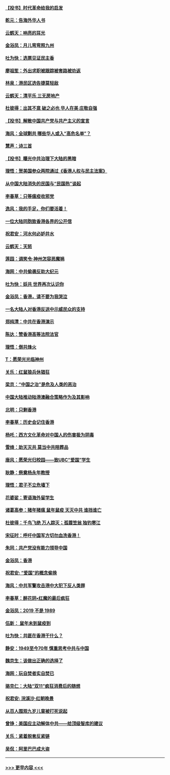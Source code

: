 #### [【投书】时代革命给我的启发](../pages/nsc993/n11684287.md?t=11281622) 
#### [乾元：告海外华人书](../pages/nsc993/n11684044.md?t=11281622) 
#### [云鹤天：响亮的耳光](../pages/nsc993/n11684254.md?t=11281622) 
#### [金浴凤：月儿弯弯照九州](../pages/nsc993/n11684231.md?t=11281622) 
#### [吐为快：选票见证民主香](../pages/nsc993/n11684206.md?t=11281622) 
#### [廖祖笙：外出求职被跟踪被套路被劝返](../pages/nsc993/n11683874.md?t=11281622) 
#### [林泉：港民区选告捷莫轻敌](../pages/nsc993/n11683930.md?t=11281622) 
#### [云鹤天：清平乐 三无房地产](../pages/nsc993/n11681521.md?t=11281622) 
#### [杜彼得：出其不意 破之必也 华人在美 庄敬自强](../pages/nsc993/n11679554.md?t=11281622) 
#### [【投书】解散中国共产党与共产主义的宣言](../pages/nsc993/n11679177.md?t=11281622) 
#### [海风：全球剿共 哪些华人或入“高危名单”？](../pages/nsc993/n11678617.md?t=11281622) 
#### [慧声：诗三首](../pages/nsc993/n11678848.md?t=11281622) 
#### [【投书】曝光中共治理下大陆的黑暗](../pages/nsc993/n11678674.md?t=11281622) 
#### [理悟：贺美国参众两院通过《香港人权与民主法案》](../pages/nsc993/n11678104.md?t=11281622) 
#### [从中国大陆消失的民国与“民国热”谈起](../pages/nsc993/n11678075.md?t=11281622) 
#### [李春草：只等瘟疫收邪党](../pages/nsc993/n11677308.md?t=11281622) 
#### [逸风：我的手足，你们要活着！](../pages/nsc993/n11676352.md?t=11281622) 
#### [一位大陆同胞致香港各界的公开信](../pages/nsc993/n11675761.md?t=11281622) 
#### [祝君安：河水何必妒井水](../pages/nsc993/n11675746.md?t=11281622) 
#### [云鹤天：天怒](../pages/nsc993/n11675718.md?t=11281622) 
#### [莲园：调笑令‧神州怎容恶魔祸](../pages/nsc993/n11675648.md?t=11281622) 
#### [海网：中共偷袭反助大纪元](../pages/nsc993/n11673515.md?t=11281622) 
#### [吐为快：妖共 世界再次认识你](../pages/nsc993/n11673506.md?t=11281622) 
#### [金浴凤：香港，请不要为我哭泣](../pages/nsc993/n11673248.md?t=11281622) 
#### [一名大陆人对香港反送中示威民众的支持](../pages/nsc993/n11672615.md?t=11281622) 
#### [郑纯清：中共在香港演示](../pages/nsc993/n11670539.md?t=11281622) 
#### [陈达：赞香港高等法院法官](../pages/nsc993/n11669542.md?t=11281622) 
#### [理悟：倒共烽火](../pages/nsc993/n11668844.md?t=11281622) 
#### [T：愿荣光光临神州](../pages/nsc993/n11668421.md?t=11281622) 
#### [关乐：红鼠狼兵休猖狂](../pages/nsc993/n11668378.md?t=11281622) 
#### [梁京：“中国之治”是危及人类的恶治](../pages/nsc993/n11668328.md?t=11281622) 
#### [中国大陆推动陆港澳融合策略作为及其影响](../pages/nsc993/n11668157.md?t=11281622) 
#### [北明：只剩香港](../pages/nsc993/n11668002.md?t=11281622) 
#### [李春草：历史会记住香港](../pages/nsc993/n11667927.md?t=11281622) 
#### [杨吒：西方文化革命对中国人的伤害极为阴毒](../pages/nsc993/n11664521.md?t=11281622) 
#### [雪绮：助天灭共 莫当中共陪葬品](../pages/nsc993/n11662650.md?t=11281622) 
#### [唐风：愿荣光归校园——致UBC“爱国”学生](../pages/nsc993/n11662194.md?t=11281622) 
#### [耿静：祭奠杨永年教授](../pages/nsc993/n11662514.md?t=11281622) 
#### [理悟：君子不立危墙下](../pages/nsc993/n11662172.md?t=11281622) 
#### [花婆娑：寄语海外留学生](../pages/nsc993/n11662121.md?t=11281622) 
#### [诸葛高参：猪年猪瘟 鼠年鼠疫 天灭中共 谁挡谁亡](../pages/nsc993/n11661980.md?t=11281622) 
#### [杜彼得：千鸟飞绝 万人踪灭；孤蓑笠翁 独钓寒江](../pages/nsc993/n11661170.md?t=11281622) 
#### [宋征时：呼吁中国军方切勿血洗香港！](../pages/nsc993/n11415318.md?t=11281622) 
#### [朱同：共产党没有能力领导中国](../pages/nsc993/n11660421.md?t=11281622) 
#### [金浴凤：香港](../pages/nsc993/n11660419.md?t=11281622) 
#### [祝君安: “爱国”的概念偷换](../pages/nsc993/n11659706.md?t=11281622) 
#### [海风：中共军警攻击港中大犯下反人类罪](../pages/nsc993/n11659632.md?t=11281622) 
#### [李春草：醉花阴•红魔的最后疯狂](../pages/nsc993/n11659287.md?t=11281622) 
#### [金浴凤：2019 不是 1989](../pages/nsc993/n11657663.md?t=11281622) 
#### [伍新： 鼠年未到鼠疫到](../pages/nsc993/n11655098.md?t=11281622) 
#### [吐为快：共匪在香港干什么？](../pages/nsc993/n11654891.md?t=11281622) 
#### [静安：1949至今70年 慎重思考中共与中国](../pages/nsc993/n11651244.md?t=11281622) 
#### [魏京生：该做出正确的选择了](../pages/nsc993/n11653084.md?t=11281622) 
#### [海网：玩自焚者实自焚已](../pages/nsc993/n11652423.md?t=11281622) 
#### [骆克仁：大陆“双11”疯狂消费后的随想](../pages/nsc993/n11652305.md?t=11281622) 
#### [祝君安: 浣溪沙·红朝晚景](../pages/nsc993/n11652258.md?t=11281622) 
#### [从百人围观九岁儿童被打死说起](../pages/nsc993/n11651030.md?t=11281622) 
#### [曾铮：美国应主动解体中共——给顶级智库的建议](../pages/nsc993/n11649888.md?t=11281622) 
#### [关乐：紧着脱套反紧链](../pages/nsc993/n11649069.md?t=11281622) 
#### [吴侃：阿里巴巴成大盗](../pages/nsc993/n11645523.md?t=11281622) 

----
#### [ >>> 更早内容 <<< ](../indexes/nsc993-earlier.md)
